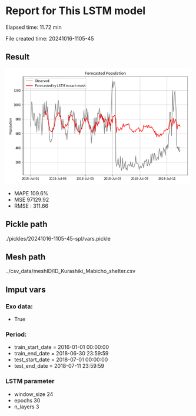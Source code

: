 
# Report for This LSTM model 
Elapsed time: 11.72 min

File created time: 20241016-1105-45

## Result 
<img src="20241016-1105-45.png" width='600'/>

- MAPE	109.6%
- MSE 	97129.92
- RMSE : 311.66

## Pickle path
./pickles/20241016-1105-45-spl/vars.pickle

## Mesh path
../csv_data/meshID/ID_Kurashiki_Mabicho_shelter.csv

## Imput vars

### Exo data:
- True

### Period:
- train_start_date    = 2016-01-01 00:00:00
- train_end_date      = 2018-06-30 23:59:59
- test_start_date     = 2018-07-01 00:00:00  
- test_end_date       = 2018-07-11 23:59:59

### LSTM parameter
- window_size	24
- epochs	30
- n_layers	3

